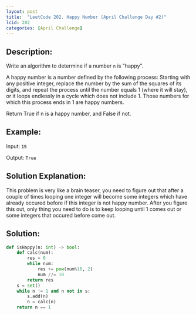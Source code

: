 ```yaml
---
layout: post
title:  "LeetCode 202. Happy Number (April Challenge Day #2)"
lcid: 202
categories: [April Challenge]
---
```

## Description:
Write an algorithm to determine if a number `n` is "happy".

A happy number is a number defined by the following process: Starting with any positive integer, replace the number by the sum of the squares of its digits, and repeat the process until the number equals 1 (where it will stay), or it loops endlessly in a cycle which does not include 1. Those numbers for which this process ends in 1 are happy numbers.

Return True if n is a happy number, and False if not.

## Example:
Input: `19`

Output: `True`

## Solution Explanation:
This problem is very like a brain teaser, you need to figure out that after a couple of times looping one integer will become some integers which have already occured before if this integer is not happy number. After you figure this out, only thing you need to do is to keep looping until 1 comes out or some integers that occured before come out.

## Solution:
```python
def isHappy(n: int) -> bool:
    def calc(num):
        res = 0
        while num:
            res += pow(num%10, 2)
            num //= 10
        return res
    s = set()
    while n != 1 and n not in s:
        s.add(n)
        n = calc(n)
    return n == 1
```
